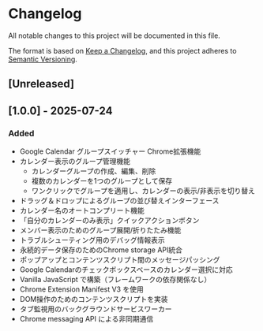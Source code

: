 # Changelog

All notable changes to this project will be documented in this file.

The format is based on [Keep a Changelog](https://keepachangelog.com/ja/1.1.0/),
and this project adheres to [Semantic Versioning](https://semver.org/spec/v2.0.0.html).

## [Unreleased]

## [1.0.0] - 2025-07-24

### Added
- Google Calendar グループスイッチャー Chrome拡張機能
- カレンダー表示のグループ管理機能
  - カレンダーグループの作成、編集、削除
  - 複数のカレンダーを1つのグループとして保存
  - ワンクリックでグループを適用し、カレンダーの表示/非表示を切り替え
- ドラッグ＆ドロップによるグループの並び替えインターフェース
- カレンダー名のオートコンプリート機能
- 「自分のカレンダーのみ表示」クイックアクションボタン
- メンバー表示のためのグループ展開/折りたたみ機能
- トラブルシューティング用のデバッグ情報表示
- 永続的データ保存のためのChrome storage API統合
- ポップアップとコンテンツスクリプト間のメッセージパッシング
- Google Calendarのチェックボックスベースのカレンダー選択に対応
- Vanilla JavaScript で構築（フレームワークの依存関係なし）
- Chrome Extension Manifest V3 を使用
- DOM操作のためのコンテンツスクリプトを実装
- タブ監視用のバックグラウンドサービスワーカー
- Chrome messaging API による非同期通信